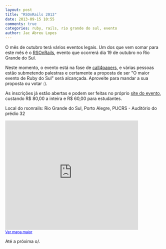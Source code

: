 ```yaml
---
layout: post
title: "RSOnRails 2013"
date: 2013-09-15 10:55
comments: true
categories: ruby, rails, rio grande do sul, evento
author: Jac Abreu Lopes
---
```



O mês de outubro terá vários eventos legais. Um dos que vem somar para este mês é o [RSOnRails](http://rsonrails.com.br/), evento que ocorrerá dia 19 de outubro no Rio Grande do Sul. 

Neste momento, o evento está na fase de [call4papers](http://call4paperz.com/events/rs-on-rails-2013), e várias pessoas estão submetendo palestras e certamente a proposta de ser "O maior evento de Ruby do Sul" será alcançada. Aproveite para mandar a sua proposta ou votar :).    

As inscrições já estão abertas e podem ser feitas no próprio [site do evento](http://rsonrails.com.br/), custando <!-- more -->R$ 80,00 a inteira e R$ 60,00 para estudantes. 

Local do rsonrails: Rio Grande do Sul, Porto Alegre, PUCRS - Auditório do prédio 32

<iframe width="425" height="350" frameborder="0" scrolling="no" marginheight="0" marginwidth="0" src="https://maps.google.com.br/maps?ie=UTF8&amp;q=Pontif%C3%ADcia+Universidade+Cat%C3%B3lica+do+Rio+Grande+do+Sul&amp;fb=1&amp;gl=br&amp;hq=Pontif%C3%ADcia+Universidade+Cat%C3%B3lica+do+Rio+Grande+do+Sul&amp;hnear=Pontif%C3%ADcia+Universidade+Cat%C3%B3lica+do+Rio+Grande+do+Sul&amp;cid=0,0,13248223140037344003&amp;t=m&amp;ll=-30.060472,-51.175532&amp;spn=0.006295,0.006295&amp;output=embed"></iframe><br /><small><a href="https://maps.google.com.br/maps?ie=UTF8&amp;q=Pontif%C3%ADcia+Universidade+Cat%C3%B3lica+do+Rio+Grande+do+Sul&amp;fb=1&amp;gl=br&amp;hq=Pontif%C3%ADcia+Universidade+Cat%C3%B3lica+do+Rio+Grande+do+Sul&amp;hnear=Pontif%C3%ADcia+Universidade+Cat%C3%B3lica+do+Rio+Grande+do+Sul&amp;cid=0,0,13248223140037344003&amp;t=m&amp;ll=-30.060472,-51.175532&amp;spn=0.006295,0.006295&amp;source=embed" style="color:#0000FF;text-align:left">Ver mapa maior</a></small>  


Até a próxima o/.

 
